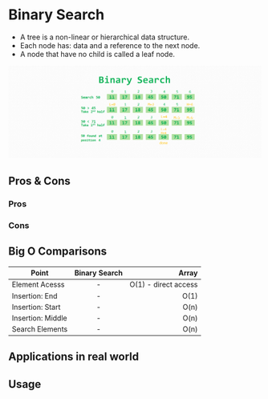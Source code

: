 # Binary Search
- A tree is a non-linear or hierarchical data structure.
- Each node has: data and a reference to the next node.
- A node that have no child is called a leaf node.

<p align="center">
  <img src="../assets/images/binary-search.png" />
</p>


## Pros & Cons

### Pros


### Cons



## Big O Comparisons

| Point             |      Binary Search       |                Array |
| ----------------- | :----------------------: | -------------------: |
| Element Acesss    |              -           | O(1) - direct access |
| Insertion: End    |              -           |                 O(1) |
| Insertion: Start  |              -           |                 O(n) |
| Insertion: Middle |              -           |                 O(n) |
| Search Elements   |              -           |                 O(n) |


## Applications in real world



## Usage
